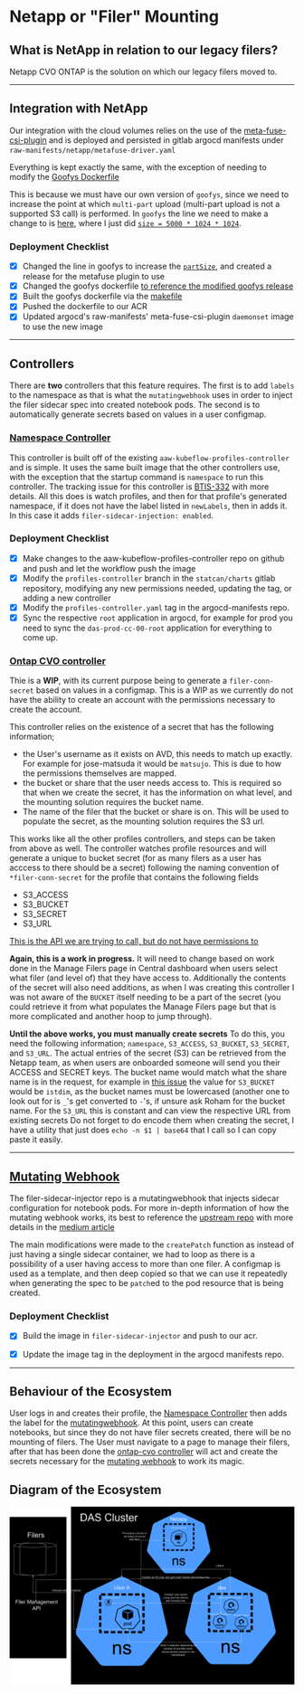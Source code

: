 # Netapp or "Filer" Mounting

## What is NetApp in relation to our legacy filers?
Netapp CVO ONTAP is the solution on which our legacy filers moved to.

-----------------------

## Integration with NetApp
Our integration with the cloud volumes relies on the use of the [meta-fuse-csi-plugin](https://github.com/pfnet-research/meta-fuse-csi-plugin/tree/main) and is deployed and persisted in gitlab argocd manifests under `raw-manifests/netapp/metafuse-driver.yaml`

Everything is kept exactly the same, with the exception of needing to modify the [Goofys Dockerfile](https://github.com/pfnet-research/meta-fuse-csi-plugin/blob/437dbbbbf16e5b02f9a508e3403d044b0a9dff89/examples/proxy/goofys/Dockerfile#L28)

This is because we must have our own version of `goofys`, since we need to increase the point at which `multi-part` upload (multi-part upload is not a supported S3 call) is performed.
In `goofys` the line we need to make a change to is [here](https://github.com/kahing/goofys/blob/350ff312abaa1abcf21c5a06e143c7edffe9e2f4/internal/file.go#L202), where I just did [`size = 5000 * 1024 * 1024`](https://github.com/Jose-Matsuda/goofys/blob/a1fb9da08cf7fdeec2c72d7f83f3f1ed03e71106/internal/file.go#L244).

### Deployment Checklist
- [x] Changed the line in goofys to increase the [`partSize`](https://github.com/kahing/goofys/blob/350ff312abaa1abcf21c5a06e143c7edffe9e2f4/internal/file.go#L186), and created a release for the metafuse plugin to use
- [x] Changed the goofys dockerfile [to reference the modified goofys release](https://github.com/pfnet-research/meta-fuse-csi-plugin/blob/437dbbbbf16e5b02f9a508e3403d044b0a9dff89/examples/proxy/goofys/Dockerfile#L28)
- [x] Built the goofys dockerfile via the [makefile](https://github.com/pfnet-research/meta-fuse-csi-plugin/blob/main/Makefile)
- [x] Pushed the dockerfile to our ACR
- [x] Updated argocd's raw-manifests' meta-fuse-csi-plugin `daemonset` image to use the new image

-----------------------

## Controllers
There are **two** controllers that this feature requires. The first is to add `labels` to the namespace as that is what the `mutatingwebhook` uses in order to inject the filer sidecar spec into created notebook pods. The second is to automatically generate secrets based on values in a user configmap.

### [Namespace Controller](https://github.com/StatCan/aaw-kubeflow-profiles-controller/blob/profiles-controller-aaw2.0/cmd/namespace.go)
This controller is built off of the existing `aaw-kubeflow-profiles-controller` and is simple. It uses the same built image that the other controllers use, with the exception that the startup command is `namespace` to run this controller. The tracking issue for this controller is [BTIS-332](https://jirab.statcan.ca/browse/BTIS-332) with more details.
All this does is watch profiles, and  then for that profile's generated namespace, if it does not have the label listed in `newLabels`, then in adds it. In this case it adds `filer-sidecar-injection: enabled`.

### Deployment Checklist
- [x] Make changes to the aaw-kubeflow-profiles-controller repo on github and push and let the workflow push the image
- [x] Modify the `profiles-controller` branch in the `statcan/charts` gitlab repository, modifying any new permissions needed, updating the tag, or adding a new controller
- [x] Modify the `profiles-controller.yaml` tag in the argocd-manifests repo.
- [x] Sync the respective `root` application in argocd, for example for prod you need to sync the `das-prod-cc-00-root` application for everything to come up.

### [Ontap CVO controller](https://github.com/StatCan/aaw-kubeflow-profiles-controller/blob/profiles-controller-aaw2.0/cmd/ontap-cvo.go)
Thie is a **WIP**, with its current purpose being to generate a `filer-conn-secret` based on values in a configmap. This is a WIP as we currently do not have the ability to create an account with the permissions necessary to create the account.

This controller relies on the existence of a secret that has the following information;
- the User's username as it exists on AVD, this needs to match up exactly. For example for jose-matsuda it would be `matsujo`. This is due to how the permissions themselves are mapped.
- the bucket or share that the user needs access to. This is required so that when we create the secret, it has the information on what level, and the mounting solution requires the bucket name.
- The name of the filer that the bucket or share is on. This will be used to populate the secret, as the mounting solution requires the S3 url. 

This works like all the other profiles controllers, and steps can be taken from above as well. The controller watches profile resources and will generate a unique to bucket secret (for as many filers as a user has acccess to there should be a secret) following the naming convention of `*filer-conn-secret` for the profile that contains the following fields
- S3_ACCESS
- S3_BUCKET
- S3_SECRET
- S3_URL

[This is the API we are trying to call, but do not have permissions to](https://docs.netapp.com/us-en/ontap-restapi/ontap/protocols_s3_services_svm.uuid_users_endpoint_overview.html#creating-an-s3-user-configuration)

**Again, this is a work in progress.**
It will need to change based on work done in the Manage Filers page in Central dashboard when users select what filer (and level of) that they have access to.
Additionally the contents of the secret will also need additions, as when I was creating this controller I was not aware of the `BUCKET` itself needing to be a part of the secret (you could retrieve it from what populates the Manage Filers page but that is more complicated and another hoop to jump through).

**Until the above works, you must manually create secrets**
To do this, you need the following information; `namespace`, `S3_ACCESS`, `S3_BUCKET`, `S3_SECRET`, and `S3_URL`. The actual entries of the secret (S3) can be retrieved from the Netapp team, as when users are onboarded someone will send you their ACCESS and SECRET keys. The bucket name would match what the share name is in the request, for example in [this issue](https://jirab.statcan.ca/browse/ZPS-24?focusedId=3011155&page=com.atlassian.jira.plugin.system.issuetabpanels%3Acomment-tabpanel#comment-3011155) the value for `S3_BUCKET` would be `istdim`, as the bucket names must be lowercased (another one to look out for is `_`'s get converted to `-`'s, if unsure ask Roham for the bucket name. 
For the `S3_URL` this is constant and can view the respective URL from existing secrets
Do not forget to do encode them when creating the secret, I have a utility that just does `echo -n $1 | base64` that I call so I can copy paste it easily.

-----------------------

## [Mutating Webhook](https://github.com/StatCan/filer-sidecar-injector)
The filer-sidecar-injector repo is a mutatingwebhook that injects sidecar configuration for notebook pods.
For more in-depth information of how the mutating webhook works, its best to reference the [upstream repo](https://github.com/morvencao/kube-sidecar-injector) with more details in the [medium article](https://medium.com/ibm-cloud/diving-into-kubernetes-mutatingadmissionwebhook-6ef3c5695f74)

The main modifications were made to the `createPatch` function as instead of just having a single sidecar container, we had to loop as there is a possibility of a user having access to more than one filer. A configmap is used as a template, and then deep copied so that we can use it repeatedly when generating the spec to be `patch`ed to the pod resource that is being created.


### Deployment Checklist
- [x] Build the image in `filer-sidecar-injector` and push to our acr.
- [x] Update the image tag in the deployment in the argocd manifests repo.


-----------------------

## Behaviour of the Ecosystem
User logs in and creates their profile, the [Namespace Controller](#namespace-controller) then adds the label for the [mutatingwebhook](#mutating-webhook).
At this point, users can create notebooks, but since they do not have filer secrets created, there will be no mounting of filers.
The User must navigate to a page to manage their filers, after that has been done the [ontap-cvo controller](#ontap-cvo-controller) will act and create the secrets necessary for the [mutating webhook](#mutating-webhook) to work its magic.

## Diagram of the Ecosystem
![Image of ecosystem](NetAppEcosys.png)
